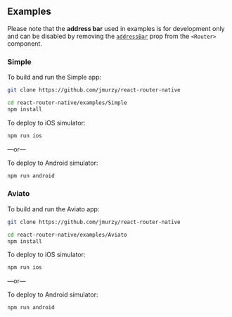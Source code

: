 ## Examples

Please note that the __address bar__ used in examples is for development only and can be disabled by removing the [`addressBar`](https://github.com/jmurzy/react-router-native/blob/b988ea696cca272296c424e7381df00944c9d062/examples/Aviato/app/routes.js#L23-L24) prop from the ``<Router>`` component.

### Simple

To build and run the Simple app:

```bash
git clone https://github.com/jmurzy/react-router-native

cd react-router-native/examples/Simple
npm install
```

To deploy to iOS simulator:

```bash
npm run ios
```

—or—

To deploy to Android simulator:

```bash
npm run android
```

### Aviato

To build and run the Aviato app:

```bash
git clone https://github.com/jmurzy/react-router-native

cd react-router-native/examples/Aviato
npm install
```

To deploy to iOS simulator:

```bash
npm run ios
```

—or—

To deploy to Android simulator:

```bash
npm run android
```
